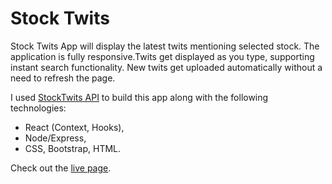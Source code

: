 # Stock Twits

Stock Twits App will display the latest twits mentioning selected stock.
The application is fully responsive.Twits get displayed as you type, supporting instant search functionality.
New twits get uploaded automatically without a need to refresh the page.

I used [StockTwits API](https://api.stocktwits.com/developers/docs) to build this app along with the following technologies:

- React (Context, Hooks),
- Node/Express,
- CSS, Bootstrap, HTML.

Check out the [live page](stock-twits.now.sh).
